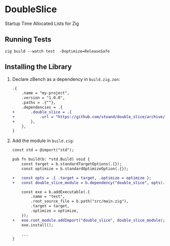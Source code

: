 # DoubleSlice

Startup Time Allocated Lists for Zig

## Running Tests

`zig build --watch test  -Doptimize=ReleaseSafe`

## Installing the Library


1. Declare zBench as a dependency in `build.zig.zon`:

   ```diff
   .{
       .name = "my-project",
       .version = "1.0.0",
       .paths = .{""},
       .dependencies = .{
   +       .double_slice = .{
   +           .url = "https://github.com/stoand/double_slice/archive/<COMMIT>.tar.gz",
   +       },
       },
   }
   ```

2. Add the module in `build.zig`:

   ```diff
   const std = @import("std");

   pub fn build(b: *std.Build) void {
       const target = b.standardTargetOptions(.{});
       const optimize = b.standardOptimizeOption(.{});

   +   const opts = .{ .target = target, .optimize = optimize };
   +   const double_slice_module = b.dependency("double_slice", opts).module("double_slice");

       const exe = b.addExecutable(.{
           .name = "test",
           .root_source_file = b.path("src/main.zig"),
           .target = target,
           .optimize = optimize,
       });
   +   exe.root_module.addImport("double_slice", double_slice_module);
       exe.install();

       ...
   }
